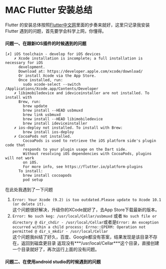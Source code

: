 # MAC Flutter 安装总结

Flutter 的安装总体按照[Flutter中文网]里面的步奏来就好，这里只记录我安装Flutter 遇到的问题，首先要学会科学上网，你懂得。


#### 问题一、在跟新IOS插件的时候遇到的问题

```
[✗] iOS toolchain - develop for iOS devices
    ✗ Xcode installation is incomplete; a full installation is necessary for iOS
      development.
      Download at: https://developer.apple.com/xcode/download/
      Or install Xcode via the App Store.
      Once installed, run:
        sudo xcode-select --switch /Applications/Xcode.app/Contents/Developer
    ✗ libimobiledevice and ideviceinstaller are not installed. To install with
      Brew, run:
        brew update
        brew install --HEAD usbmuxd
        brew link usbmuxd
        brew install --HEAD libimobiledevice
        brew install ideviceinstaller
    ✗ ios-deploy not installed. To install with Brew:
        brew install ios-deploy
    ✗ CocoaPods not installed.
        CocoaPods is used to retrieve the iOS platform side's plugin code that
        responds to your plugin usage on the Dart side.
        Without resolving iOS dependencies with CocoaPods, plugins will not work
        on iOS.
        For more info, see https://flutter.io/platform-plugins
      To install:
        brew install cocoapods
        pod setup

```

在此处我遇到了一下问题  

1. ```Error: Your Xcode (9.2) is too outdated.Please update to Xcode 10.1 (or delete it).```  
这个问题很好解决，升级你的XCode就好了，去App Store下载最新的版本。  
2. ```Error: No such keg: /usr/local/Cellar/usbmuxd``` 或者 ```No such file or directory @ dir_chdir - /usr/local/Cellar```或者是```Error: An exception occurred within a child process:
  Errno::EPERM: Operation not permitted @ dir_s_mkdir - /usr/local/Cellar```  
     这个问题我纠结了好久，百度、Google都没有答案，结果发现是该目录不存在，返回到磁盘更目录 返现没有***/usr/local/Cellar***这个目录，直接创建一个目录就好了，再次运行上面的没有问题。

#### 问题二、在使用android studio的时候遇到的问题







[Flutter中文网]:https://flutterchina.club/setup-macos/